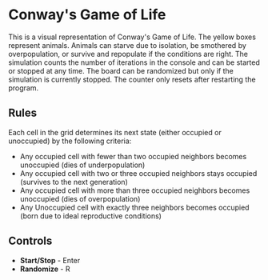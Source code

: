 # Conway's Game of Life

This is a visual representation of Conway's Game of Life. The yellow boxes represent animals. Animals can starve due to isolation, be smothered by overpopulation, or survive and repopulate if the conditions are right. The simulation counts the number of iterations in the console and can be started or stopped at any time. The board can be randomized but only if the simulation is currently stopped. The counter only resets after restarting the program.

## Rules

Each cell in the grid determines its next state (either occupied or unoccupied) by the following criteria:

* Any occupied cell with fewer than two occupied neighbors becomes unoccupied (dies of underpopulation)
* Any occupied cell with two or three occupied neighbors stays occupied (survives to the next generation)
* Any occupied cell with more than three occupied neighbors becomes unoccupied (dies of overpopulation)
* Any Unoccupied cell with exactly three neighbors becomes occupied (born due to ideal reproductive conditions)

## Controls

* **Start/Stop** - Enter
* **Randomize** - R
